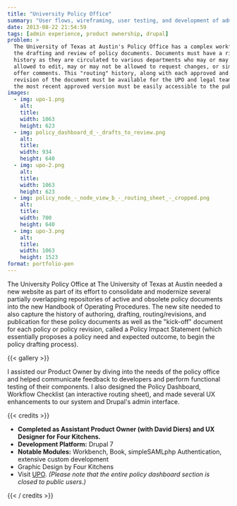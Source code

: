 ```yaml
---
title: "University Policy Office"
summary: "User flows, wireframing, user testing, and development of administrative dashboard for policy document drafting, routing, publishing, and historical tracking."
date: 2013-08-22 21:54:59
tags: [admin experience, product ownership, drupal]
problem: >
  The University of Texas at Austin's Policy Office has a complex workflow for
  the drafting and review of policy documents. Documents must have a rich audit
  history as they are circulated to various departments who may or may not be
  allowed to edit, may or may not be allowed to request changes, or simply
  offer comments. This "routing" history, along with each approved and published
  revision of the document must be available for the UPO and legal teams, while
  the most recent approved version must be easily accessible to the public.
images:
  - img: upo-1.png
    alt:
    title:
    width: 1063
    height: 623
  - img: policy_dashboard_d_-_drafts_to_review.png
    alt:
    title:
    width: 934
    height: 640
  - img: upo-2.png
    alt:
    title:
    width: 1063
    height: 623
  - img: policy_node_-_node_view_b_-_routing_sheet_-_cropped.png
    alt:
    title:
    width: 700
    height: 640
  - img: upo-3.png
    alt:
    title:
    width: 1063
    height: 1523
format: portfolio-pen
---
```


The University Policy Office at The University of Texas at Austin needed a new website as part of its effort to consolidate and modernize several partially overlapping repositories of active and obsolete policy documents into the new Handbook of Operating Procedures. The new site needed to also capture the history of authoring, drafting, routing/revisions, and publication for these policy documents as well as the "kick-off" document for each policy or policy revision, called a Policy Impact Statement (which essentially proposes a policy need and expected outcome, to begin the policy drafting process).

{{< gallery >}}

I assisted our Product Owner by diving into the needs of the policy office and helped communicate feedback to developers and perform functional testing of their components. I also designed the Policy Dashboard, Workflow Checklist (an interactive routing sheet), and made several UX enhancements to our system and Drupal's admin interface.

{{< credits >}}

* **Completed as Assistant Product Owner (with David Diers) and UX Designer for Four Kitchens.**
* **Development Platform:** Drupal 7
* **Notable Modules:** Workbench, Book, simpleSAMLphp Authentication, extensive custom development
* Graphic Design by Four Kitchens
* Visit [UPO](https://www.policies.utexas.edu). _(Please note that the entire policy dashboard section is closed to public users.)_

{{< / credits >}}
